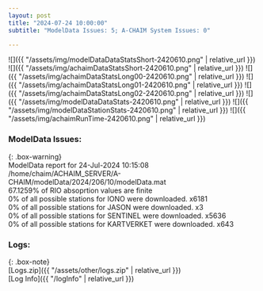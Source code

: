 ```yaml
---
layout: post
title: "2024-07-24 10:00:00"
subtitle: "ModelData Issues: 5; A-CHAIM System Issues: 0"

---
```


![]({{ "/assets/img/modelDataDataStatsShort-2420610.png" | relative_url }})
![]({{ "/assets/img/achaimDataStatsShort-2420610.png" | relative_url }})
![]({{ "/assets/img/achaimDataStatsLong00-2420610.png" | relative_url }})
![]({{ "/assets/img/achaimDataStatsLong01-2420610.png" | relative_url }})
![]({{ "/assets/img/achaimDataStatsLong02-2420610.png" | relative_url }})
![]({{ "/assets/img/modelDataDataStats-2420610.png" | relative_url }})
![]({{ "/assets/img/modelDataStationStats-2420610.png" | relative_url }})
![]({{ "/assets/img/achaimRunTime-2420610.png" | relative_url }})


### ModelData Issues:  
  
{: .box-warning}  
 ModelData report for 24-Jul-2024 10:15:08   
 /home/chaim/ACHAIM_SERVER/A-CHAIM/modelData/2024/206/10/modelData.mat   
 67.1259% of RIO absoprtion values are finite   
 0% of all possible stations for IONO were downloaded. x6181   
 0% of all possible stations for JASON were downloaded. x3   
 0% of all possible stations for SENTINEL were downloaded. x5636   
 0% of all possible stations for KARTVERKET were downloaded. x643   
  


### Logs:  
  
{: .box-note}  
[Logs.zip]({{ "/assets/other/logs.zip" | relative_url }})  
[Log Info]({{ "/logInfo" | relative_url }})  
